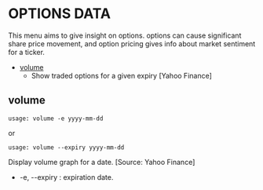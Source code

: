 # OPTIONS DATA

This menu aims to give insight on options. options can cause significant share price movement, and option pricing gives info about market sentiment for a ticker.

* [volume](#volume)
  * Show traded options for a given expiry [Yahoo Finance]



## volume <a name="get"></a>

```text
usage: volume -e yyyy-mm-dd 
```

or

```text
usage: volume --expiry yyyy-mm-dd 
```


Display volume graph for a date. [Source: Yahoo Finance]

* -e, --expiry : expiration date.
